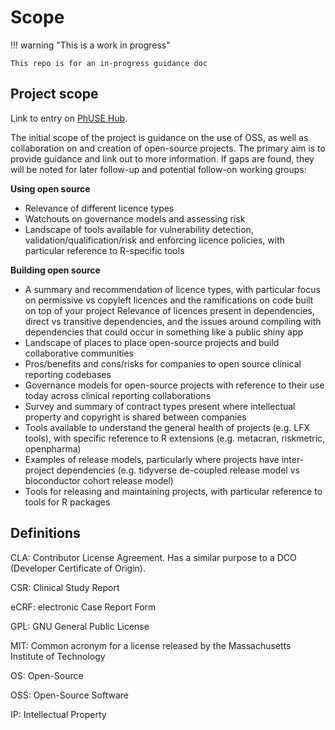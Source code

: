 # Scope

!!! warning "This is a work in progress"

    This repo is for an in-progress guidance doc

## Project scope

Link to entry on [PhUSE Hub](https://advance.phuse.global/display/WEL/End-to-End+Open-source+Collaboration+Guidance).

The initial scope of the project is guidance on the use of OSS, as well as collaboration on and creation of open-source projects. The primary aim is to provide guidance and link out to more information. If gaps are found, they will be noted for later follow-up and potential follow-on working groups:

**Using open source**

* Relevance of different licence types
* Watchouts on governance models and assessing risk
* Landscape of tools available for vulnerability detection, validation/qualification/risk and enforcing licence policies, with particular reference to R-specific tools

**Building open source**

* A summary and recommendation of licence types, with particular focus on permissive vs copyleft licences and the ramifications on code built on top of your project
Relevance of licences present in dependencies, direct vs transitive dependencies, and the issues around compiling with dependencies that could occur in something like a public shiny app
* Landscape of places to place open-source projects and build collaborative communities
* Pros/benefits and cons/risks for companies to open source clinical reporting codebases
* Governance models for open-source projects with reference to their use today across clinical reporting collaborations
* Survey and summary of contract types present where intellectual property and copyright is shared between companies
* Tools available to understand the general health of projects (e.g. LFX tools), with specific reference to R extensions (e.g. metacran, riskmetric, openpharma)
* Examples of release models, particularly where projects have inter-project dependencies (e.g. tidyverse de-coupled release model vs bioconductor cohort release model)
* Tools for releasing and maintaining projects, with particular reference to tools for R packages

## Definitions

CLA: Contributor License Agreement. Has a similar purpose to a DCO (Developer Certificate of Origin). 

CSR: Clinical Study Report 

eCRF: electronic Case Report Form 

GPL: GNU General Public License 

MIT: Common acronym for a license released by the Massachusetts Institute of Technology  

OS: Open-Source 

OSS: Open-Source Software 

IP: Intellectual Property 

